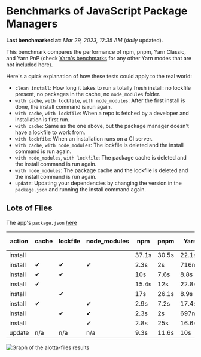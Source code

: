 # Benchmarks of JavaScript Package Managers

**Last benchmarked at**: _Mar 29, 2023, 12:35 AM_ (_daily_ updated).

This benchmark compares the performance of npm, pnpm, Yarn Classic, and Yarn PnP (check [Yarn's benchmarks](https://yarnpkg.com/benchmarks) for any other Yarn modes that are not included here).

Here's a quick explanation of how these tests could apply to the real world:

- `clean install`: How long it takes to run a totally fresh install: no lockfile present, no packages in the cache, no `node_modules` folder.
- `with cache`, `with lockfile`, `with node_modules`: After the first install is done, the install command is run again.
- `with cache`, `with lockfile`: When a repo is fetched by a developer and installation is first run.
- `with cache`: Same as the one above, but the package manager doesn't have a lockfile to work from.
- `with lockfile`: When an installation runs on a CI server.
- `with cache`, `with node_modules`: The lockfile is deleted and the install command is run again.
- `with node_modules`, `with lockfile`: The package cache is deleted and the install command is run again.
- `with node_modules`: The package cache and the lockfile is deleted and the install command is run again.
- `update`: Updating your dependencies by changing the version in the `package.json` and running the install command again.

## Lots of Files

The app's `package.json` [here](https://github.com/pnpm/pnpm.github.io/blob/main/benchmarks/fixtures/alotta-files/package.json)

| action  | cache | lockfile | node_modules| npm | pnpm | Yarn | Yarn PnP |
| ---     | ---   | ---      | ---         | --- | ---  | ---  | ---      |
| install |       |          |             | 37.1s | 30.5s | 22.1s | 20.6s |
| install | ✔     | ✔        | ✔           | 2.3s | 2s | 716ms | n/a |
| install | ✔     | ✔        |             | 10s | 7.6s | 8.8s | 731ms |
| install | ✔     |          |             | 15.4s | 12s | 22.8s | 15.8s |
| install |       | ✔        |             | 17s | 26.1s | 8.9s | 706ms |
| install | ✔     |          | ✔           | 2.9s | 7.2s | 17.4s | n/a |
| install |       | ✔        | ✔           | 2.3s | 2s | 697ms | n/a |
| install |       |          | ✔           | 2.8s | 25s | 16.6s | n/a |
| update  | n/a | n/a | n/a | 9.3s | 11.6s | 10s | 16.9s |

<img alt="Graph of the alotta-files results" src="/img/benchmarks/alotta-files.svg" />